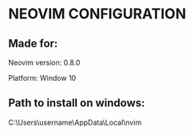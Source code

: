 # NEOVIM CONFIGURATION

## Made for:

Neovim version: 0.8.0

Platform: Window 10

## Path to install on windows:

C:\Users\username\AppData\Local\nvim

